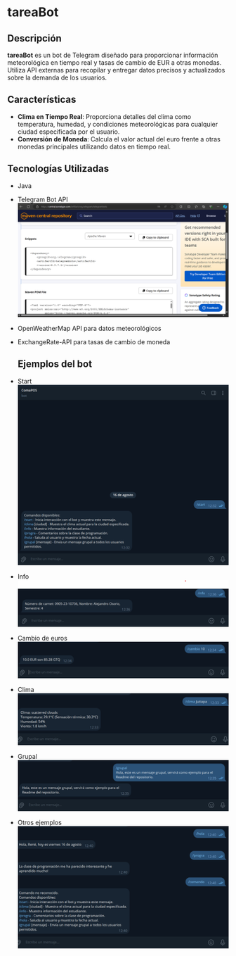 # tareaBot

## Descripción
**tareaBot** es un bot de Telegram diseñado para proporcionar información meteorológica en tiempo real y tasas de cambio de EUR a otras monedas. Utiliza API externas para recopilar y entregar datos precisos y actualizados sobre la demanda de los usuarios.

## Características
- **Clima en Tiempo Real**: Proporciona detalles del clima como temperatura, humedad, y condiciones meteorológicas para cualquier ciudad especificada por el usuario.
- **Conversión de Moneda**: Calcula el valor actual del euro frente a otras monedas principales utilizando datos en tiempo real.

## Tecnologías Utilizadas
- Java
- Telegram Bot API ![](images/maven.png)
- OpenWeatherMap API para datos meteorológicos
- ExchangeRate-API para tasas de cambio de moneda

  ## Ejemplos del bot
- Start ![](images/start.png)  
- Info ![](images/info.png)
- Cambio de euros ![](images/cambio.png)
- Clima ![](images/clima.png)
- Grupal ![](images/grupal.png)
- Otros ejemplos ![](images/otros.png)
